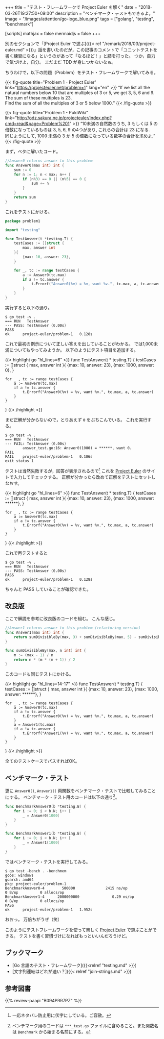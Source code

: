 +++
title = "テスト・フレームワークで Project Euler を解く"
date = "2018-03-26T19:27:50+09:00"
description = "ベンチマーク・テストもできるよ。"
image = "/images/attention/go-logo_blue.png"
tags = ["golang", "testing", "benchmark"]

[scripts]
  mathjax = false
  mermaidjs = false
+++

別のセクションで「[Project Euler で遊ぶ]({{< ref "/remark/2018/03/project-euler.md" >}})」話を書いたのだが，この記事のコメントで「ユニットテストを書く練習になる」というのがあって「なるほど！」と膝を打った。
つか，自力で気づけよ，自分。
まだまだ TDD が身につかないなぁ。

ちうわけで，以下の問題（Problem）をテスト・フレームワークで解いてみる。

{{< fig-quote title="Problem 1 - Project Euler" link="https://projecteuler.net/problem=1" lang="en" >}}
<q>If we list all the natural numbers below 10 that are multiples of 3 or 5, we get 3, 5, 6 and 9. The sum of these multiples is 23.<br>
Find the sum of all the multiples of 3 or 5 below 1000.</q>
{{< /fig-quote >}}

{{< fig-quote title="Problem 1 - PukiWiki" link="http://odz.sakura.ne.jp/projecteuler/index.php?cmd=read&page=Problem%201" >}}
<q>10未満の自然数のうち, 3 もしくは 5 の倍数になっているものは 3, 5, 6, 9 の4つがあり, これらの合計は 23 になる.<br>
同じようにして, 1000 未満の 3 か 5 の倍数になっている数字の合計を求めよ.</q>
{{< /fig-quote >}}

まず，ベタに解いたコード。

```go
//Answer0 returns answer to this problem
func Answer0(max int) int {
    sum := 0
    for n := 1; n < max; n++ {
        if (n%3) == 0 || (n%5) == 0 {
            sum += n
        }
    }
    return sum
}
```

これをテストにかける。

```go
package problem1

import "testing"

func TestAnswer(t *testing.T) {
    testCases := []struct {
        max, answer int
    }{
        {max: 10, answer: 23},
    }

    for _, tc := range testCases {
        a := Answer0(tc.max)
        if a != tc.answer {
            t.Errorf("Answer0(%v) = %v, want %v.", tc.max, a, tc.answer)
        }
    }
}
```

実行すると以下の通り。

```text
$ go test -v .
=== RUN   TestAnswer
--- PASS: TestAnswer (0.00s)
PASS
ok      project-euler/problem-1   0.128s
```

これで最初の例示について正しい答えを出していることがわかる。
では1,000未満についてもやってみようか。
以下のようにテスト項目を追加する。

{{< highlight go "hl_lines=6" >}}
func TestAnswer(t * testing.T) {
    testCases := []struct {
        max, answer int
    }{
        {max: 10, answer: 23},
        {max: 1000, answer: 0},
    }

    for _ , tc := range testCases {
        a := Answer0(tc.max)
        if a != tc.answer {
            t.Errorf("Answer0(%v) = %v, want %v.", tc.max, a, tc.answer)
        }
    }
}
{{< /highlight >}}

まだ正解が分からないので，とりあえず `0` をぶちこんでいる。
これを実行する。

```text
$ go test -v .
=== RUN   TestAnswer
--- FAIL: TestAnswer (0.00s)
        answer_test.go:16: Answer0(1000) = ******, want 0.
FAIL
FAIL    project-euler/problem-1   0.106s
exit status 1
```

テストは当然失敗するが，回答が表示されるので[^ans1] これを [Project Euler] のサイトで入力してチェックする。
正解が分かったら改めて正解をテストにセットしなおす。

[^ans1]: 一応ネタバレ防止用に伏字にしている。ご容赦。

{{< highlight go "hl_lines=6" >}}
func TestAnswer(t * testing.T) {
    testCases := []struct {
        max, answer int
    }{
        {max: 10, answer: 23},
        {max: 1000, answer: ******},
    }

    for _ , tc := range testCases {
        a := Answer0(tc.max)
        if a != tc.answer {
            t.Errorf("Answer0(%v) = %v, want %v.", tc.max, a, tc.answer)
        }
    }
}
{{< /highlight >}}

これで再テストすると

```text
$ go test -v .
=== RUN   TestAnswer
--- PASS: TestAnswer (0.00s)
PASS
ok      project-euler/problem-1   0.128s
```

ちゃんと PASS していることが確認できた。

## 改良版

ここで解説を参考に改良版のコードを組む。
こんな感じ。

```go
//Answer1 returns answer to this problem (refactoring version)
func Answer1(max int) int {
    return sumDivisibleBy(max, 3) + sumDivisibleBy(max, 5) - sumDivisibleBy(max, 3*5)
}

func sumDivisibleBy(max, n int) int {
    m := (max - 1) / n
    return n * (m * (m + 1)) / 2
}
```

このコードも同じテストにかける。

{{< highlight go "hl_lines=14-17" >}}
func TestAnswer(t * testing.T) {
    testCases := []struct {
        max, answer int
    }{
        {max: 10, answer: 23},
        {max: 1000, answer: ******},
    }

    for _ , tc := range testCases {
        a := Answer0(tc.max)
        if a != tc.answer {
            t.Errorf("Answer0(%v) = %v, want %v.", tc.max, a, tc.answer)
        }
        a = Answer1(tc.max)
        if a != tc.answer {
            t.Errorf("Answer1(%v) = %v, want %v.", tc.max, a, tc.answer)
        }
    }
}
{{< /highlight >}}

全てのテストケースでパスすればOK。

## ベンチマーク・テスト

更に `Answer0()`, `Answer1()` 両関数をベンチマーク・テストで比較してみることにする。
ベンチマーク・テスト用のコードは以下の通り[^bm1]。

[^bm1]: ベンチマーク用のコードは `***_test.go` ファイルに含めること。また関数名は `Benchmark` から始まる名前にする。

```go
func BenchmarkAnswer0(b *testing.B) {
    for i := 0; i < b.N; i++ {
        _ = Answer0(1000)
    }
}

func BenchmarkAnswer1(b *testing.B) {
    for i := 0; i < b.N; i++ {
        _ = Answer1(1000)
    }
}
```

ではベンチマーク・テストを実行してみる。

```text
$ go test -bench . -benchmem
goos: windows
goarch: amd64
pkg: project-euler/problem-1
BenchmarkAnswer0-4        500000              2415 ns/op               0 B/op          0 allocs/op
BenchmarkAnswer1-4      2000000000               0.29 ns/op            0 B/op          0 allocs/op
PASS
ok      project-euler/problem-1   1.952s
```

おおっ。
万倍ちがうぜ（笑）

このようにテストフレームワークを使って楽しく [Project Euler] で遊ぶことができる。
テストを書く習慣づけになればもっといいんだろうけど。

## ブックマーク

- [Go 言語のテスト・フレームワーク]({{<relref "testing.md" >}})
- [文字列連結はどれが速い？]({{< relref "join-strings.md" >}})

[Go 言語]: https://golang.org/ "The Go Programming Language"
[Project Euler]: https://projecteuler.net/
[`testing`]: http://golang.org/pkg/testing/

## 参考図書

{{% review-paapi "B094PRR7PZ" %}} <!-- プログラミング言語Go -->
